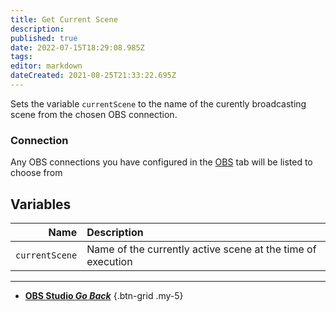```yaml
---
title: Get Current Scene
description: 
published: true
date: 2022-07-15T18:29:08.985Z
tags: 
editor: markdown
dateCreated: 2021-08-25T21:33:22.695Z
---
```


Sets the variable `currentScene` to the name of the curently broadcasting scene from the chosen OBS connection.

### Connection

Any OBS connections you have configured in the [OBS](/OBS) tab will be listed to choose from

## Variables

| Name | Description |
|-----:|:------------|
| `currentScene` | Name of the currently active scene at the time of execution

---

- [<i class="mdi mdi-chevron-left"></i> **OBS Studio *Go Back***](/en/Sub-Actions/OBS)
{.btn-grid .my-5}